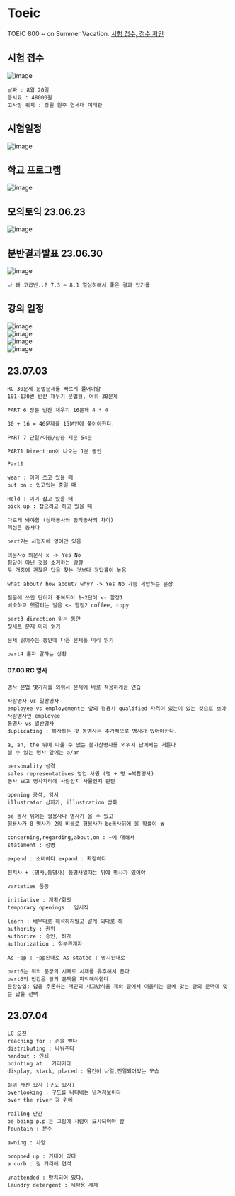 # Toeic
TOEIC 800 ~ on Summer Vacation.
[시험 접수, 점수 확인](https://www.toeic.co.kr/)

## 시험 접수
![image](https://github.com/chihyeonWON/Toeic/assets/58906858/826b98e0-35a2-4b4b-b405-b92dbfc6545e)
```
날짜 : 8월 20일
응시료 : 48000원
고사장 위치 : 강원 원주 연세대 미래관  
```

## 시험일정
![image](https://github.com/chihyeonWON/Toeic/assets/58906858/40f169e5-0438-46e0-a525-3ea43254cecc)

## 학교 프로그램
![image](https://github.com/chihyeonWON/Toeic/assets/58906858/351aa5bc-c402-4882-8e63-63d4a3d018b0)

## 모의토익 23.06.23
![image](https://github.com/chihyeonWON/Toeic/assets/58906858/f27857d2-a4b7-490c-a97c-21903e1055b4)

## 분반결과발표 23.06.30
![image](https://github.com/chihyeonWON/Toeic/assets/58906858/89ba91c7-8ec5-4812-a132-27e68aa930d4)
```
나 왜 고급반..? 7.3 ~ 8.1 열심히해서 좋은 결과 있기를
```
## 강의 일정
![image](https://github.com/chihyeonWON/Toeic/assets/58906858/606189e9-c3ee-443c-98d2-e4471681ed3e)         
![image](https://github.com/chihyeonWON/Toeic/assets/58906858/912b6cad-3fc7-4ced-bb62-4ba0851c31de)     
![image](https://github.com/chihyeonWON/Toeic/assets/58906858/d917d556-e10d-4e6c-9e0a-2a7a68f4054b)     
![image](https://github.com/chihyeonWON/Toeic/assets/58906858/479edef5-33e6-4a1a-8709-77e8df06aba1)     
## 23.07.03
```
RC 30문제 문법문제를 빠르게 풀어야함
101-130번 빈칸 채우기 문법형, 어휘 30문제

PART 6 장문 빈칸 채우기 16문제 4 * 4

30 + 16 = 46문제를 15분안에 풀어야한다.

PART 7 단일/이중/삼중 지문 54문

PART1 Direction이 나오는 1분 동안

Part1

wear : 이미 쓰고 있을 때
put on : 입고있는 중일 때

Hold : 이미 잡고 있을 때
pick up : 잡으려고 하고 있을 때

다르게 봐야함 (상태동사와 동작동사의 차이)
핵심은 동사다

part2는 시험지에 영어만 있음

의문사o 의문사 x -> Yes No
정답이 아닌 것을 소거하는 방향
두 개중에 괜찮은 답을 찾는 것보다 정답률이 높음

what about? how about? why? -> Yes No 가능 제안하는 문장

질문에 쓰인 단어가 중복되어 1~2단어 <- 함정1
비슷하고 헷갈리는 발음 <- 함정2 coffee, copy

part3 direction 읽는 동안
첫세트 문제 미리 읽기

문제 읽어주는 동안에 다음 문제를 미리 읽기

part4 혼자 말하는 상황
```

#### 07.03 RC 명사
```
명사 문법 몇가지를 외워서 문제에 바로 적용하게끔 연습

사람명사 vs 일반명사
employee vs employement는 앞의 형용사 qualified 자격이 있는이 있는 것으로 보아 사람명사인 employee
동명사 vs 일반명사
duplicating : 복사하는 것 동명사는 추가적으로 명사가 있어야한다.

a, an, the 뒤에 나올 수 없는 불가산명사를 외워서 답에서는 거른다
셀 수 있는 명사 앞에는 a/an

personality 성격
sales representatives 영업 사원 (명 + 명 =복합명사)
동사 보고 명사자리에 사람인지 사물인지 판단

opening 공석, 임시
illustrator 삽화가, illustration 삽화

be 동사 뒤에는 형용사나 명사가 올 수 있고
형용사가 8 명사가 2의 비율로 형용사가 be동사뒤에 올 확률이 높

concerning,regarding,about,on : ~에 대해서
statement : 성명

expend : 소비하다 expand : 확장하다

전치사 + (명사,동명사) 동명사일때는 뒤에 명사가 있어야

varteties 품종

initiative : 계획/회의
temporary openings : 임시직

learn : 배우다로 해석하지말고 알게 되다로 해
authority : 권위
authorize : 승인, 허가
authorization : 정부관계자

As ~pp : ~pp된대로 As stated : 명시된대로

part6는 뒤의 문장의 시제로 시제를 유추해서 푼다
part6의 빈칸은 글의 문맥을 파악해야한다.
문장삽입: 답을 추론하는 개인의 사고방식을 제외 글에서 어울리는 글에 맞는 글의 문맥에 맞는 답을 선택
```
## 23.07.04
```
LC 오전
reaching for : 손을 뻗다
distributing : 나눠주다
handout : 인쇄
pointing at : 가리키다
display, stack, placed : 물건이 나열,진열되어있는 모습

실외 사진 묘사 (구도 묘사)
overlooking : 구도를 나타내는 넘겨져보이다
over the river 강 위에

railing 난간
be being p.p 는 그림에 사람이 묘사되어야 함
fountain : 분수

awning : 차양

propped up : 기대어 있다
a curb : 길 거리에 연석

unattended : 방치되어 있다.
laundry detergent : 세탁용 세제

```
